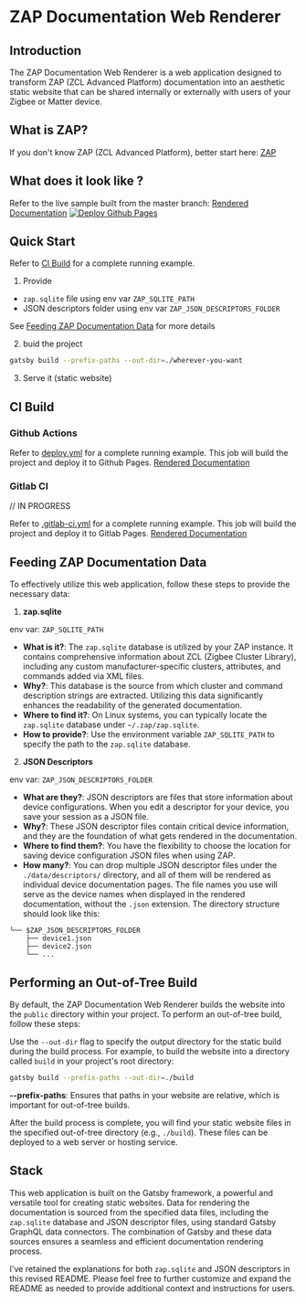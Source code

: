 # ZAP Documentation Web Renderer

## Introduction

The ZAP Documentation Web Renderer is a web application designed to transform ZAP (ZCL Advanced Platform) documentation into an aesthetic static website that can be shared internally or externally with users of your Zigbee or Matter device.

## What is ZAP?

If you don't know ZAP (ZCL Advanced Platform), better start here: [ZAP](https://github.com/project-chip/zap)

## What does it look like ?

Refer to the live sample built from the master branch: [Rendered Documentation](https://zakaria1193.github.io/zap-gatsby/)
[![Deploy Github Pages](https://github.com/zakaria1193/zap-gatsby/actions/workflows/gatsby.yml/badge.svg)](https://github.com/zakaria1193/zap-gatsby/actions/workflows/gatsby.yml)

## Quick Start

Refer to [CI Build](#CI-Build) for a complete running example.

1. Provide

- `zap.sqlite` file using env var `ZAP_SQLITE_PATH`
- JSON descriptors folder using env var `ZAP_JSON_DESCRIPTORS_FOLDER`

See [Feeding ZAP Documentation Data](#Feeding-ZAP-Documentation-Data) for more details

2. buid the project

```bash
gatsby build --prefix-paths --out-dir=./wherever-you-want
```

3. Serve it (static website)

## CI Build

### Github Actions

Refer to [deploy.yml](.github/workflows/gatsby.yml) for a complete running example.
This job will build the project and deploy it to Github Pages. [Rendered Documentation](https://zakaria1193.github.io/zap-gatsby/)

### Gitlab CI

// IN PROGRESS

Refer to [.gitlab-ci.yml](.gitlab-ci.yml) for a complete running example.
This job will build the project and deploy it to Gitlab Pages. [Rendered Documentation](https://zakaria1193.gitlab.io/zap-gatsby/)

## Feeding ZAP Documentation Data

To effectively utilize this web application, follow these steps to provide the necessary data:

1. **zap.sqlite**

env var: `ZAP_SQLITE_PATH`

- **What is it?**: The `zap.sqlite` database is utilized by your ZAP instance. It contains comprehensive information about ZCL (Zigbee Cluster Library), including any custom manufacturer-specific clusters, attributes, and commands added via XML files.
- **Why?**: This database is the source from which cluster and command description strings are extracted. Utilizing this data significantly enhances the readability of the generated documentation.
- **Where to find it?**: On Linux systems, you can typically locate the `zap.sqlite` database under `~/.zap/zap.sqlite`.
- **How to provide?**: Use the environment variable `ZAP_SQLITE_PATH` to specify the path to the `zap.sqlite` database.

2. **JSON Descriptors**

env var: `ZAP_JSON_DESCRIPTORS_FOLDER`

- **What are they?**: JSON descriptors are files that store information about device configurations. When you edit a descriptor for your device, you save your session as a JSON file.
- **Why?**: These JSON descriptor files contain critical device information, and they are the foundation of what gets rendered in the documentation.
- **Where to find them?**: You have the flexibility to choose the location for saving device configuration JSON files when using ZAP.
- **How many?**: You can drop multiple JSON descriptor files under the `./data/descriptors/` directory, and all of them will be rendered as individual device documentation pages. The file names you use will serve as the device names when displayed in the rendered documentation, without the `.json` extension. The directory structure should look like this:

```plaintext
└── $ZAP_JSON_DESCRIPTORS_FOLDER
    ├── device1.json
    ├── device2.json
    └── ...
```

## Performing an Out-of-Tree Build

By default, the ZAP Documentation Web Renderer builds the website into the `public` directory within your project. To perform an out-of-tree build, follow these steps:

Use the `--out-dir` flag to specify the output directory for the static build during the build process. For example, to build the website into a directory called `build` in your project's root directory:

```bash
gatsby build --prefix-paths --out-dir=./build
```

**--prefix-paths**: Ensures that paths in your website are relative, which is important for out-of-tree builds.

After the build process is complete, you will find your static website files in the specified out-of-tree directory (e.g., `./build`). These files can be deployed to a web server or hosting service.

## Stack

This web application is built on the Gatsby framework, a powerful and versatile tool for creating static websites. Data for rendering the documentation is sourced from the specified data files, including the `zap.sqlite` database and JSON descriptor files, using standard Gatsby GraphQL data connectors. The combination of Gatsby and these data sources ensures a seamless and efficient documentation rendering process.

I've retained the explanations for both `zap.sqlite` and JSON descriptors in this revised README. Please feel free to further customize and expand the README as needed to provide additional context and instructions for users.
